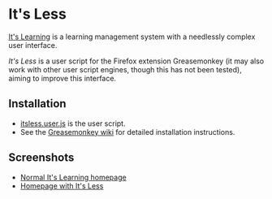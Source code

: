 It's Less
=========

[It's Learning](http://en.wikipedia.org/wiki/It%27s_learning) is a learning
management system with a needlessly complex user interface.

*It's Less* is a user script for the Firefox extension Greasemonkey (it may also
work with other user script engines, though this has not been tested), aiming
to improve this interface.


Installation
------------

* [itsless.user.js](https://github.com/fohlin/itsless/raw/master/itsless.user.js)
  is the user script.
* See the [Greasemonkey wiki](http://wiki.greasespot.net/Greasemonkey_Manual:Installing_Scripts)
  for detailed installation instructions.


Screenshots
-----------

* [Normal It's Learning homepage](http://homeweb.mah.se/~ctfroh/itsless/itsless-off.png)
* [Homepage with It's Less](http://homeweb.mah.se/~ctfroh/itsless/itsless-on.png)


